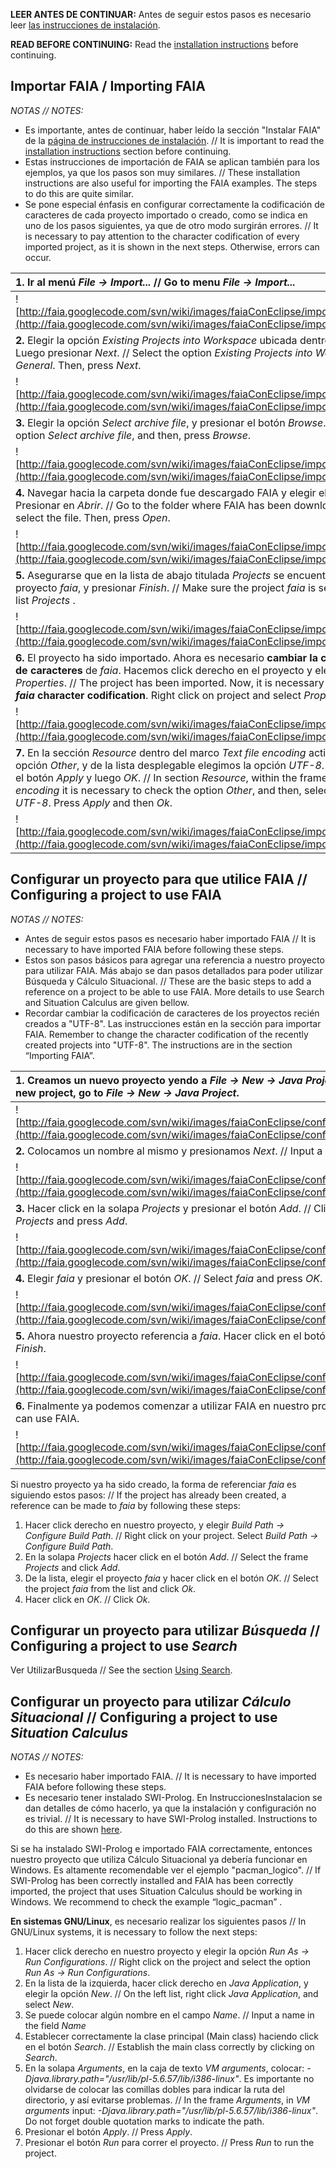 **LEER ANTES DE CONTINUAR:** Antes de seguir estos pasos es necesario leer [las instrucciones de instalación](http://code.google.com/p/faia/wiki/InstruccionesInstalacion).

**READ BEFORE CONTINUING:** Read the [installation instructions](http://code.google.com/p/faia/wiki/InstruccionesInstalacion) before continuing.


## Importar FAIA / Importing FAIA ##

_NOTAS // NOTES:_
  * Es importante, antes de continuar, haber leído la sección "Instalar FAIA" de la [página de instrucciones de instalación](http://code.google.com/p/faia/wiki/InstruccionesInstalacion). // It is important to read the [installation instructions](http://code.google.com/p/faia/wiki/InstruccionesInstalacion) section before continuing.
  * Estas instrucciones de importación de FAIA se aplican también para los ejemplos, ya que los pasos son muy similares. // These installation instructions are also useful for importing the FAIA examples. The steps to do this are quite similar.
  * Se pone especial énfasis en configurar correctamente la codificación de caracteres de cada proyecto importado o creado, como se indica en uno de los pasos siguientes, ya que de otro modo surgirán errores. // It is necessary to pay attention to the character codification of every imported project, as it is shown in the next steps. Otherwise, errors can occur.

| **1.** Ir al menú _File -> Import..._ // Go to menu _File -> Import..._ |
|:-------------------------------------------------------------------------|
| ![http://faia.googlecode.com/svn/wiki/images/faiaConEclipse/importarFaia1.png](http://faia.googlecode.com/svn/wiki/images/faiaConEclipse/importarFaia1.png) |
| **2.** Elegir la opción _Existing Projects into Workspace_ ubicada dentro de _General_. Luego presionar _Next_. // Select the option _Existing Projects into Workspace_ in _General_. Then, press _Next_.|
| ![http://faia.googlecode.com/svn/wiki/images/faiaConEclipse/importarFaia2.png](http://faia.googlecode.com/svn/wiki/images/faiaConEclipse/importarFaia2.png) |
| **3.** Elegir la opción _Select archive file_, y presionar el botón _Browse_. // Select the option _Select archive file_, and then, press _Browse_. |
| ![http://faia.googlecode.com/svn/wiki/images/faiaConEclipse/importarFaia3.png](http://faia.googlecode.com/svn/wiki/images/faiaConEclipse/importarFaia3.png) |
| **4.** Navegar hacia la carpeta donde fue descargado FAIA y elegir el archivo. Presionar en _Abrir_. // Go to the folder where FAIA has been downloaded and select the file. Then, press _Open_.|
| ![http://faia.googlecode.com/svn/wiki/images/faiaConEclipse/importarFaia4.png](http://faia.googlecode.com/svn/wiki/images/faiaConEclipse/importarFaia4.png) |
| **5.** Asegurarse que en la lista de abajo titulada _Projects_ se encuentra activado el proyecto _faia_, y presionar _Finish_. // Make sure the project _faia_ is selected in the list _Projects_ .|
| ![http://faia.googlecode.com/svn/wiki/images/faiaConEclipse/importarFaia5.png](http://faia.googlecode.com/svn/wiki/images/faiaConEclipse/importarFaia5.png) |
| **6.** El proyecto ha sido importado. Ahora es necesario **cambiar la codificación de caracteres** de _faia_. Hacemos click derecho en el proyecto y elegimos _Properties_. // The project has been imported. Now, it is necessary **to change the _faia_ character codification**. Right click on project and select _Properties_. |
| ![http://faia.googlecode.com/svn/wiki/images/faiaConEclipse/importarFaia6.png](http://faia.googlecode.com/svn/wiki/images/faiaConEclipse/importarFaia6.png) |
| **7.** En la sección _Resource_ dentro del marco _Text file encoding_ activamos la opción _Other_, y de la lista desplegable elegimos la opción _UTF-8_. Presionamos el botón _Apply_ y luego _OK_. // In section _Resource_, within the frame _Text file encoding_ it is necessary to check the option _Other_, and then, select the option _UTF-8_. Press _Apply_ and then _Ok_. |
| ![http://faia.googlecode.com/svn/wiki/images/faiaConEclipse/importarFaia7.png](http://faia.googlecode.com/svn/wiki/images/faiaConEclipse/importarFaia7.png) |


## Configurar un proyecto para que utilice FAIA // Configuring a project to use FAIA ##

_NOTAS // NOTES:_
  * Antes de seguir estos pasos es necesario haber importado FAIA // It is necessary to have imported FAIA before following these steps.
  * Estos son pasos básicos para agregar una referencia a nuestro proyecto para utilizar FAIA. Más abajo se dan pasos detallados para poder utilizar Búsqueda y Cálculo Situacional. // These are the basic steps to add a reference on a project to be able to use FAIA. More details to use Search and Situation Calculus are given bellow.
  * Recordar cambiar la codificación de caracteres de los proyectos recién creados a "UTF-8". Las instrucciones están en la sección para importar FAIA. Remember to change the character codification of the recently created projects into "UTF-8". The instructions are in the section “Importing FAIA”.

| **1.** Creamos un nuevo proyecto yendo a _File -> New -> Java Project_. // To create a new project, go to _File -> New -> Java Project_. |
|:-----------------------------------------------------------------------------------------------------------------------------------------|
| ![http://faia.googlecode.com/svn/wiki/images/faiaConEclipse/configurarProyecto1.png](http://faia.googlecode.com/svn/wiki/images/faiaConEclipse/configurarProyecto1.png) |
| **2.** Colocamos un nombre al mismo y presionamos _Next_. // Input a name and press _Next_|
| ![http://faia.googlecode.com/svn/wiki/images/faiaConEclipse/configurarProyecto2.png](http://faia.googlecode.com/svn/wiki/images/faiaConEclipse/configurarProyecto2.png) |
| **3.** Hacer click en la solapa _Projects_ y presionar el botón _Add_. // Click on the frame _Projects_ and press _Add_. |
| ![http://faia.googlecode.com/svn/wiki/images/faiaConEclipse/configurarProyecto3.png](http://faia.googlecode.com/svn/wiki/images/faiaConEclipse/configurarProyecto3.png) |
| **4.** Elegir _faia_ y presionar el botón _OK_. // Select _faia_ and press _OK_. |
| ![http://faia.googlecode.com/svn/wiki/images/faiaConEclipse/configurarProyecto4.png](http://faia.googlecode.com/svn/wiki/images/faiaConEclipse/configurarProyecto4.png) |
| **5.** Ahora nuestro proyecto referencia a _faia_. Hacer click en el botón _Finish_.  // Click on _Finish_. |
| ![http://faia.googlecode.com/svn/wiki/images/faiaConEclipse/configurarProyecto5.png](http://faia.googlecode.com/svn/wiki/images/faiaConEclipse/configurarProyecto5.png) |
| **6.** Finalmente ya podemos comenzar a utilizar FAIA en nuestro proyecto. // Finally, you can use FAIA. |
| ![http://faia.googlecode.com/svn/wiki/images/faiaConEclipse/configurarProyecto6.png](http://faia.googlecode.com/svn/wiki/images/faiaConEclipse/configurarProyecto6.png) |

Si nuestro proyecto ya ha sido creado, la forma de referenciar _faia_ es siguiendo estos pasos: // If the project has already been created, a reference can be made to _faia_ by following these steps:

  1. Hacer click derecho en nuestro proyecto, y elegir _Build Path -> Configure Build Path_. // Right click on your project. Select _Build Path -> Configure Build Path_.
  1. En la solapa _Projects_ hacer click en el botón _Add_. // Select the frame _Projects_ and click _Add_.
  1. De la lista, elegir el proyecto _faia_ y hacer click en el botón _OK_. // Select the project _faia_ from the list and click _Ok_.
  1. Hacer click en _OK_. // Click _Ok_.


## Configurar un proyecto para utilizar _Búsqueda_ // Configuring a project to use _Search_ ##

Ver UtilizarBusqueda // See the section [Using Search](http://code.google.com/p/faia/wiki/UtilizarBusqueda).


## Configurar un proyecto para utilizar _Cálculo Situacional_ // Configuring a project to use _Situation Calculus_ ##

_NOTAS // NOTES:_
  * Es necesario haber importado FAIA. // It is necessary to have imported FAIA before following these steps.
  * Es necesario tener instalado SWI-Prolog. En InstruccionesInstalacion se dan detalles de cómo hacerlo, ya que la instalación y configuración no es trivial. // It is necessary to have SWI-Prolog installed. Instructions to do this are shown [here](http://code.google.com/p/faia/wiki/InstruccionesInstalacion).

Si se ha instalado SWI-Prolog e importado FAIA correctamente, entonces nuestro proyecto que utiliza Cálculo Situacional ya debería funcionar en Windows. Es altamente recomendable ver el ejemplo "pacman\_logico". // If SWI-Prolog has been correctly installed and FAIA has been correctly imported, the project that uses Situation Calculus should be working in Windows. We recommend to check the example “logic\_pacman” .

**En sistemas GNU/Linux**, es necesario realizar los siguientes pasos // In GNU/Linux systems, it is necessary to follow the next steps:

  1. Hacer click derecho en nuestro proyecto y elegir la opción _Run As -> Run Configurations_. // Right click on the project and select the option _Run As -> Run Configurations_.
  1. En la lista de la izquierda, hacer click derecho en _Java Application_, y elegir la opción _New_. // On the left list, right click _Java Application_, and select _New_.
  1. Se puede colocar algún nombre en el campo _Name_. // Input a name in the field _Name_
  1. Establecer correctamente la clase principal (Main class) haciendo click en el botón _Search_. // Establish the main class correctly by clicking on _Search_.
  1. En la solapa _Arguments_, en la caja de texto _VM arguments_, colocar: _-Djava.library.path="/usr/lib/pl-5.6.57/lib/i386-linux"_. Es importante no olvidarse de colocar las comillas dobles para indicar la ruta del directorio, y así evitarse problemas. // In the frame _Arguments_, in _VM arguments_ input: _-Djava.library.path="/usr/lib/pl-5.6.57/lib/i386-linux"_. Do not forget double quotation marks to indicate the path.
  1. Presionar el botón _Apply_. // Press _Apply_.
  1. Presionar el botón _Run_ para correr el proyecto. // Press _Run_ to run the project.